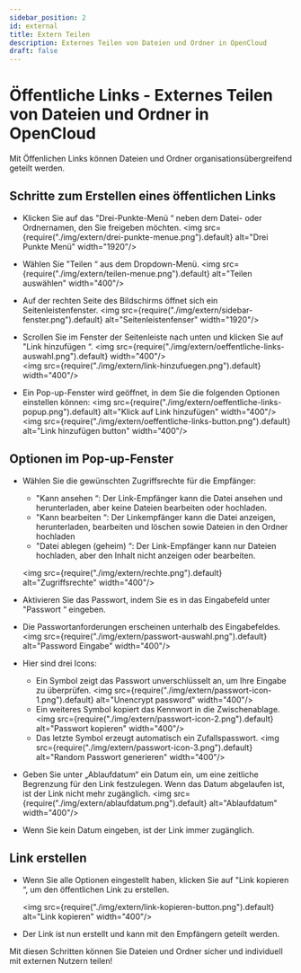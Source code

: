 ```yaml
---
sidebar_position: 2
id: external
title: Extern Teilen
description: Externes Teilen von Dateien und Ordner in OpenCloud
draft: false
---
```


# Öffentliche Links - Externes Teilen von Dateien und Ordner in OpenCloud

Mit Öffenlichen Links können Dateien und Ordner organisationsübergreifend geteilt werden.

## Schritte zum Erstellen eines öffentlichen Links

- Klicken Sie auf das "Drei-Punkte-Menü “ neben dem Datei- oder Ordnernamen, den Sie freigeben möchten.
  <img src={require("./img/extern/drei-punkte-menue.png").default} alt="Drei Punkte Menü" width="1920"/>

- Wählen Sie "Teilen “ aus dem Dropdown-Menü.
  <img src={require("./img/extern/teilen-menue.png").default} alt="Teilen auswählen" width="400"/>

- Auf der rechten Seite des Bildschirms öffnet sich ein Seitenleistenfenster.
  <img src={require("./img/extern/sidebar-fenster.png").default} alt="Seitenleistenfenser" width="1920"/>

- Scrollen Sie im Fenster der Seitenleiste nach unten und klicken Sie auf "Link hinzufügen “.
  <img src={require("./img/extern/oeffentliche-links-auswahl.png").default} width="400"/>  
  <img src={require("./img/extern/link-hinzufuegen.png").default} width="400"/>

- Ein Pop-up-Fenster wird geöffnet, in dem Sie die folgenden Optionen einstellen können:
  <img src={require("./img/extern/oeffentliche-links-popup.png").default} alt="Klick auf Link hinzufügen" width="400"/>
  <img src={require("./img/extern/oeffentliche-links-button.png").default} alt="Link hinzufügen button" width="400"/>

## Optionen im Pop-up-Fenster

- Wählen Sie die gewünschten Zugriffsrechte für die Empfänger:
  - "Kann ansehen “:
    Der Link-Empfänger kann die Datei ansehen und herunterladen, aber keine Dateien bearbeiten oder hochladen.
  - "Kann bearbeiten “:
    Der Linkempfänger kann die Datei anzeigen, herunterladen, bearbeiten und löschen sowie Dateien in den Ordner hochladen
  - "Datei ablegen (geheim) “:
    Der Link-Empfänger kann nur Dateien hochladen, aber den Inhalt nicht anzeigen oder bearbeiten.

  <img src={require("./img/extern/rechte.png").default} alt="Zugriffsrechte" width="400"/>

- Aktivieren Sie das Passwort, indem Sie es in das Eingabefeld unter "Passwort “ eingeben.
- Die Passwortanforderungen erscheinen unterhalb des Eingabefeldes.
  <img src={require("./img/extern/passwort-auswahl.png").default} alt="Password Eingabe" width="400"/>
- Hier sind drei Icons:
  - Ein Symbol zeigt das Passwort unverschlüsselt an, um Ihre Eingabe zu überprüfen.
    <img src={require("./img/extern/passwort-icon-1.png").default} alt="Unencrypt password" width="400"/>
  - Ein weiteres Symbol kopiert das Kennwort in die Zwischenablage.
    <img src={require("./img/extern/passwort-icon-2.png").default} alt="Passwort kopieren" width="400"/>
  - Das letzte Symbol erzeugt automatisch ein Zufallspasswort.
    <img src={require("./img/extern/passwort-icon-3.png").default} alt="Random Passwort generieren" width="400"/>

- Geben Sie unter „Ablaufdatum“ ein Datum ein, um eine zeitliche Begrenzung für den Link festzulegen. Wenn das Datum abgelaufen ist, ist der Link nicht mehr zugänglich.
  <img src={require("./img/extern/ablaufdatum.png").default} alt="Ablaufdatum" width="400"/>

- Wenn Sie kein Datum eingeben, ist der Link immer zugänglich.

## Link erstellen

- Wenn Sie alle Optionen eingestellt haben, klicken Sie auf "Link kopieren “, um den öffentlichen Link zu erstellen.

  <img src={require("./img/extern/link-kopieren-button.png").default} alt="Link kopieren" width="400"/>

- Der Link ist nun erstellt und kann mit den Empfängern geteilt werden.

Mit diesen Schritten können Sie Dateien und Ordner sicher und individuell mit externen Nutzern teilen!
